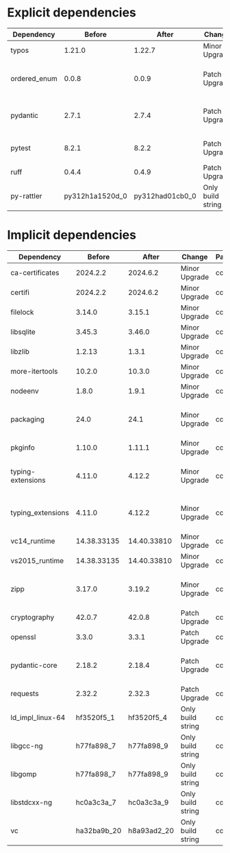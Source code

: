 # Explicit dependencies

|Dependency|Before|After|Change|Package|Environments|
|-|-|-|-|-|-|
|typos|1.21.0|1.22.7|Minor Upgrade|conda|lint on *all platforms*|
|ordered_enum|0.0.8|0.0.9|Patch Upgrade|conda|{build, default, py312} on *all platforms*|
|pydantic|2.7.1|2.7.4|Patch Upgrade|conda|{build, default, py312} on *all platforms*|
|pytest|8.2.1|8.2.2|Patch Upgrade|conda|{default, py312} on *all platforms*|
|ruff|0.4.4|0.4.9|Patch Upgrade|conda|lint on *all platforms*|
|py-rattler|py312h1a1520d_0|py312had01cb0_0|Only build string|conda|{default, py312} on osx-arm64|

# Implicit dependencies

|Dependency|Before|After|Change|Package|Environments|
|-|-|-|-|-|-|
|ca-certificates|2024.2.2|2024.6.2|Minor Upgrade|conda|*all*|
|certifi|2024.2.2|2024.6.2|Minor Upgrade|conda|build on *all platforms*|
|filelock|3.14.0|3.15.1|Minor Upgrade|conda|lint on *all platforms*|
|libsqlite|3.45.3|3.46.0|Minor Upgrade|conda|*all*|
|libzlib|1.2.13|1.3.1|Minor Upgrade|conda|*all*|
|more-itertools|10.2.0|10.3.0|Minor Upgrade|conda|build on *all platforms*|
|nodeenv|1.8.0|1.9.1|Minor Upgrade|conda|lint on *all platforms*|
|packaging|24.0|24.1|Minor Upgrade|conda|{build, default, py312} on *all platforms*|
|pkginfo|1.10.0|1.11.1|Minor Upgrade|conda|build on *all platforms*|
|typing-extensions|4.11.0|4.12.2|Minor Upgrade|conda|{build, default, py312} on *all platforms*|
|typing_extensions|4.11.0|4.12.2|Minor Upgrade|conda|{build, default, py312} on *all platforms*|
|vc14_runtime|14.38.33135|14.40.33810|Minor Upgrade|conda|*all envs* on win-64|
|vs2015_runtime|14.38.33135|14.40.33810|Minor Upgrade|conda|*all envs* on win-64|
|zipp|3.17.0|3.19.2|Minor Upgrade|conda|{build, default, py312} on *all platforms*|
|cryptography|42.0.7|42.0.8|Patch Upgrade|conda|build on linux-64|
|openssl|3.3.0|3.3.1|Patch Upgrade|conda|*all*|
|pydantic-core|2.18.2|2.18.4|Patch Upgrade|conda|{build, default, py312} on *all platforms*|
|requests|2.32.2|2.32.3|Patch Upgrade|conda|build on *all platforms*|
|ld_impl_linux-64|hf3520f5_1|hf3520f5_4|Only build string|conda|*all envs* on linux-64|
|libgcc-ng|h77fa898_7|h77fa898_9|Only build string|conda|*all envs* on linux-64|
|libgomp|h77fa898_7|h77fa898_9|Only build string|conda|*all envs* on linux-64|
|libstdcxx-ng|hc0a3c3a_7|hc0a3c3a_9|Only build string|conda|{build, lint} on linux-64|
|vc|ha32ba9b_20|h8a93ad2_20|Only build string|conda|*all envs* on win-64|

[^1]: **Bold** means explicit dependency.
[^2]: Dependency got downgraded.
